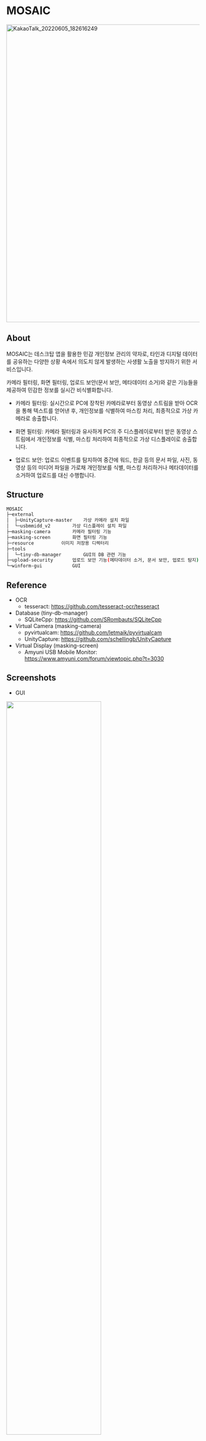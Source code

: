 # MOSAIC
<img width="776" alt="KakaoTalk_20220605_182616249" src="https://user-images.githubusercontent.com/106902217/172044737-2fb55b4f-9f7d-42fd-bb8d-1d0b4276220a.png">

## About
MOSAIC는 데스크탑 앱을 활용한 민감 개인정보 관리의 약자로, 타인과 디지털 데이터를 공유하는 다양한 상황 속에서 의도치 않게 발생하는 사생활 노출을 방지하기 위한 서비스입니다.

카메라 필터링, 화면 필터링, 업로드 보안(문서 보안, 메타데이터 소거)와 같은 기능들을 제공하여 민감한 정보를 실시간 비식별화합니다. 

- 카메라 필터링: 실시간으로 PC에 장착된 카메라로부터 동영상 스트림을 받아 OCR을 통해 텍스트를 얻어낸 후, 개인정보를 식별하여 마스킹 처리, 최종적으로 가상 카메라로 송출합니다.


- 화면 필터링: 카메라 필터링과 유사하게 PC의 주 디스플레이로부터 받은 동영상 스트림에서 개인정보를 식별, 마스킹 처리하여 최종적으로 가상 디스플레이로 송출합니다.


- 업로드 보안: 업로드 이벤트를 탐지하여 중간에 워드, 한글 등의 문서 파일, 사진, 동영상 등의 미디어 파일을 가로채 개인정보를 식별, 마스킹 처리하거나 메타데이터를 소거하여 업로드를 대신 수행합니다.

## Structure
```bash
MOSAIC
├─external
│  ├─UnityCapture-master	가상 카메라 설치 파일
│  └─usbmmidd_v2		가상 디스플레이 설치 파일
├─masking-camera		카메라 필터링 기능
├─masking-screen		화면 필터링 기능
├─resource			이미지 저장용 디렉터리
├─tools
│  └─tiny-db-manager		GUI의 DB 관련 기능
├─upload-security		업로드 보안 기능(메타데이터 소거, 문서 보안, 업로드 탐지)
└─winform-gui			GUI
```


## Reference
- OCR
  - tesseract: https://github.com/tesseract-ocr/tesseract
- Database (tiny-db-manager)
  - SQLiteCpp: https://github.com/SRombauts/SQLiteCpp
- Virtual Camera (masking-camera)
  - pyvirtualcam: https://github.com/letmaik/pyvirtualcam
  - UnityCapture: https://github.com/schellingb/UnityCapture
- Virtual Display (masking-screen)
  - Amyuni USB Mobile Monitor: https://www.amyuni.com/forum/viewtopic.php?t=3030


## Screenshots
- GUI
<img src="https://user-images.githubusercontent.com/106902217/172041730-7311384d-97b0-4eed-84ad-76bf6fc183f2.png" width="70%"/>



- 카메라 필터링
<img src="https://user-images.githubusercontent.com/106902217/172045178-23129056-bb2d-46c2-a3bc-4312f4eeb9d4.png" width="70%"/>



- 화면 필터링
<img src="https://user-images.githubusercontent.com/106902217/172045181-114b56c5-1324-4c1b-b5a5-20dfbd8bc4e2.png" width="70%"/>



- 업로드 보안 中 문서 보안
<img src="https://user-images.githubusercontent.com/106902217/172045162-5128e1c5-155e-4d5b-b30e-f9d25be88e61.png" width="70%"/>



- 업로드 보안 中 메타데이터 보안
<img src="https://user-images.githubusercontent.com/106902217/172045172-fa9ee611-b9f6-4fe7-9495-9e3f9f2a1d5d.png" width="70%"/>





## Developers
아주대학교 사이버보안학과 소속

- [김소정](https://github.com/ssoL2): 업로드 보안 中 메타데이터 소거 기능, 데이터베이스 담당

- [김만준](https://github.com/MANJUNKIM): 업로드 보안 中 문서 보안 기능, 업로드 탐지 기능 담당

- [박은규](https://github.com/Eungyu-dev): 카메라 필터링 기능, 화면 필터링 기능, GUI 담당

- [박현민](https://github.com/qkrgusals98): 개인정보판별 알고리즘, 데이터베이스 담당
